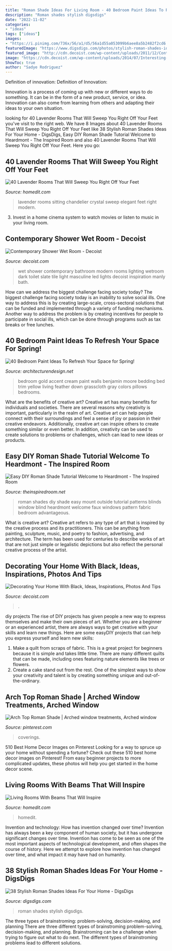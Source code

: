 ```yaml
---
title: "Roman Shade Ideas For Living Room - 40 Bedroom Paint Ideas To Refresh Your Space For Spring!"
description: "Roman shades stylish digsdigs"
date: "2022-11-02"
categories:
- "ideas"
tags: ["ideas"]
images:
- "https://i.pinimg.com/736x/56/a1/d5/56a1d55a053099b6aee8a5b2482f2cd6.jpg"
featuredImage: "https://www.digsdigs.com/photos/stylish-roman-shades-ideas-for-your-home-25-554x861.jpg"
featured_image: "http://cdn.decoist.com/wp-content/uploads/2011/12/Contemporary-Shower-Wet-Room.jpg"
image: "https://cdn.decoist.com/wp-content/uploads/2014/07/Interesting-powder-room-design-in-black.jpg"
ShowToc: true
author: "Sadye Rodriguez"
---
```



Definition of innovation:
Definition of Innovation: 

Innovation is a process of coming up with new or different ways to do something. It can be in the form of a new product, service, or idea. Innovation can also come from learning from others and adapting their ideas to your own situation.

	

		
looking for 40 Lavender Rooms That Will Sweep You Right Off Your Feet you've visit to the right web. We have 8 Images about 40 Lavender Rooms That Will Sweep You Right Off Your Feet like 38 Stylish Roman Shades Ideas For Your Home - DigsDigs, Easy DIY Roman Shade Tutorial Welcome to Heardmont - The Inspired Room and also 40 Lavender Rooms That Will Sweep You Right Off Your Feet. Here you go:
		
    
## 40 Lavender Rooms That Will Sweep You Right Off Your Feet

<img loading=lazy src="https://cdn.homedit.com/wp-content/uploads/2016/07/Small-levender-room-design.jpg" onerror="this.onerror=null;this.src='https://tse3.mm.bing.net/th?id=OIP.WcvpYfmAMq4mPeTsuDTypQHaJ4&amp;pid=15.1';" alt="40 Lavender Rooms That Will Sweep You Right Off Your Feet">

_Source: homedit.com_

>lavender rooms sitting chandelier crystal sweep elegant feet right modern. 

	

3. Invest in a home cinema system to watch movies or listen to music in your living room.

    
## Contemporary Shower Wet Room - Decoist

<img loading=lazy src="http://cdn.decoist.com/wp-content/uploads/2011/12/Contemporary-Shower-Wet-Room.jpg" onerror="this.onerror=null;this.src='https://tse2.mm.bing.net/th?id=OIP.xlgwJw7OWN6Ap5b2KOvpuQHaLH&amp;pid=15.1';" alt="Contemporary Shower Wet Room - Decoist">

_Source: decoist.com_

>wet shower contemporary bathroom modern rooms lighting wetroom dark toilet slate tile light masculine led lights decoist inspiration manly bath. 

	

How can we address the biggest challenge facing society today?
The biggest challenge facing society today is an inability to solve social ills. One way to address this is by creating large-scale, cross-sectoral solutions that can be funded and implemented through a variety of funding mechanisms. Another way to address the problem is by creating incentives for people to participate in social ills, which can be done through programs such as tax breaks or free lunches.

    
## 40 Bedroom Paint Ideas To Refresh Your Space For Spring!

<img loading=lazy src="http://cdn.architecturendesign.net/wp-content/uploads/2016/05/AD-White-And-Gold-Bedroom-Color-26.jpg" onerror="this.onerror=null;this.src='https://tse1.mm.bing.net/th?id=OIP.OptQhqtaawB7ElGbjcX8mwHaE7&amp;pid=15.1';" alt="40 Bedroom Paint Ideas To Refresh Your Space for Spring!">

_Source: architecturendesign.net_

>bedroom gold accent cream paint walls benjamin moore bedding bed trim yellow living feather down grasscloth gray colors pillows bedrooms. 

	

What are the benefits of creative art?
Creative art has many benefits for individuals and societies. There are several reasons why creativity is important, particularly in the realm of art. Creative art can help people connect with their surroundings and feel a sense of joy or passion in their creative endeavors. Additionally, creative art can inspire others to create something similar or even better. In addition, creativity can be used to create solutions to problems or challenges, which can lead to new ideas or products.

    
## Easy DIY Roman Shade Tutorial Welcome To Heardmont - The Inspired Room

<img loading=lazy src="https://theinspiredroom.net/wp-content/uploads/2011/06/Roman-shade1.jpg" onerror="this.onerror=null;this.src='https://tse2.mm.bing.net/th?id=OIP.lFc5oRj7xiWAyTdtSE-uQwHaJ4&amp;pid=15.1';" alt="Easy DIY Roman Shade Tutorial Welcome to Heardmont - The Inspired Room">

_Source: theinspiredroom.net_

>roman shades diy shade easy mount outside tutorial patterns blinds window blind heardmont welcome faux windows pattern fabric bedroom advantageous. 

	

What is creative art?
Creative art refers to any type of art that is inspired by the creative process and its practitioners. This can be anything from painting, sculpture, music, and poetry to fashion, advertising, and architecture. The term has been used for centuries to describe works of art that are not just simple or legalistic depictions but also reflect the personal creative process of the artist.

    
## Decorating Your Home With Black, Ideas, Inspirations, Photos And Tips

<img loading=lazy src="https://cdn.decoist.com/wp-content/uploads/2014/07/Interesting-powder-room-design-in-black.jpg" onerror="this.onerror=null;this.src='https://tse2.mm.bing.net/th?id=OIP.HlyIfi_i6Q4vToPQuiwULAHaK9&amp;pid=15.1';" alt="Decorating Your Home With Black, Ideas, Inspirations, Photos And Tips">

_Source: decoist.com_

>. 

	

diy projects
The rise of DIY projects has given people a new way to express themselves and make their own pieces of art. Whether you are a beginner or an experienced artist, there are always ways to get creative with your skills and learn new things. Here are some easyDIY projects that can help you express yourself and learn new skills:
1) Make a quilt from scraps of fabric. This is a great project for beginners because it is simple and takes little time. There are many different quilts that can be made, including ones featuring nature elements like trees or flowers.
2) Create a cake stand out from the rest. One of the simplest ways to show your creativity and talent is by creating something unique and out-of-the-ordinary.

    
## Arch Top Roman Shade | Arched Window Treatments, Arched Window

<img loading=lazy src="https://i.pinimg.com/736x/56/a1/d5/56a1d55a053099b6aee8a5b2482f2cd6.jpg" onerror="this.onerror=null;this.src='https://tse3.mm.bing.net/th?id=OIP.GDrKOu_k1LQlbe2oWLYzBAHaJ3&amp;pid=15.1';" alt="Arch Top Roman Shade | Arched window treatments, Arched window">

_Source: pinterest.com_

>coverings. 

	

510 Best Home Decor Images on Pinterest
Looking for a way to spruce up your home without spending a fortune? Check out these 510 best home decor images on Pinterest! From easy beginner projects to more complicated updates, these photos will help you get started in the home decor scene.

    
## Living Rooms With Beams That Will Inspire

<img loading=lazy src="https://cdn.homedit.com/wp-content/uploads/2013/05/bems-decor.jpg" onerror="this.onerror=null;this.src='https://tse4.mm.bing.net/th?id=OIP.Tv4Wy6tk1weAJ-O-7kTyMQHaK5&amp;pid=15.1';" alt="Living Rooms With Beams That Will Inspire">

_Source: homedit.com_

>homedit. 

	

Invention and technology: How has invention changed over time?
Invention has always been a key component of human society, but it has undergone significant changes over time. Invention has come to be seen as one of the most important aspects of technological development, and often shapes the course of history. Here we attempt to explore how invention has changed over time, and what impact it may have had on humanity.

    
## 38 Stylish Roman Shades Ideas For Your Home - DigsDigs

<img loading=lazy src="https://www.digsdigs.com/photos/stylish-roman-shades-ideas-for-your-home-25-554x861.jpg" onerror="this.onerror=null;this.src='https://tse2.mm.bing.net/th?id=OIP.hPm9u1EYHpU5IELau_8thgHaLg&amp;pid=15.1';" alt="38 Stylish Roman Shades Ideas For Your Home - DigsDigs">

_Source: digsdigs.com_

>roman shades stylish digsdigs. 

	

The three types of brainstroming: problem-solving, decision-making, and planning
There are three different types of brainstroming problem-solving, decision-making, and planning. Brainstroming can be a challenge when trying to figure out what to do next. The different types of brainstroming problems lead to different solutions.

